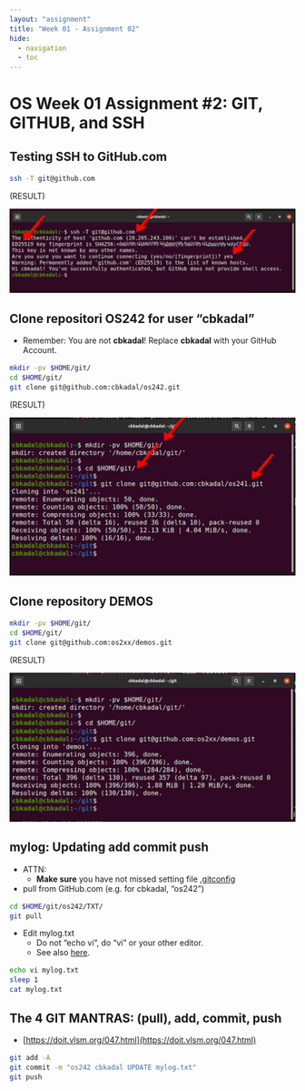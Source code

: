 ```yaml
---
layout: "assignment"
title: "Week 01 - Assignment 02"
hide:
  - navigation
  - toc
---
```


# OS Week 01 Assignment #2: GIT, GITHUB, and SSH

## Testing SSH to GitHub.com

```bash
ssh -T git@github.com
```

(RESULT)

![dospH-03.jpg](../assets/images/W01/02/dospH-03.jpg)


## Clone repositori OS242 for user “cbkadal”

* Remember: You are not **cbkadal**! Replace **cbkadal** with your GitHub Account.

```bash
mkdir -pv $HOME/git/  
cd $HOME/git/  
git clone git@github.com:cbkadal/os242.git
```

(RESULT)

![demOS-A-000.jpg](../assets/images/W01/02/demOS-A-000.jpg)


## Clone repository DEMOS

```bash
mkdir -pv $HOME/git/  
cd $HOME/git/  
git clone git@github.com:os2xx/demos.git
```

(RESULT)

![demOS-A-001.jpg](../assets/images/W01/02/demOS-A-001.jpg)


## mylog: Updating add commit push

* ATTN:
  - **Make sure** you have not missed setting file [.gitconfig](https://doit.vlsm.org/044.html)
* pull from GitHub.com (e.g. for cbkadal, “os242”)

```bash
cd $HOME/git/os242/TXT/  
git pull
```

* Edit mylog.txt
  - Do not “echo vi”, do “vi” or your other editor.
  - See also [here](https://demos.vlsm.org/W00-06.html).

```bash
echo vi mylog.txt  
sleep 1  
cat mylog.txt
```

## The 4 GIT MANTRAS: (pull), add, commit, push

* [https://doit.vlsm.org/047.html](https://doit.vlsm.org/047.html)

```bash
git add -A  
git commit -m "os242 cbkadal UPDATE mylog.txt"  
git push
```

